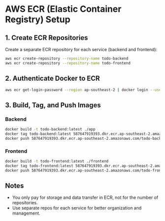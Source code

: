 # AWS ECR (Elastic Container Registry) Setup

## 1. Create ECR Repositories

Create a separate ECR repository for each service (backend and frontend):

```sh
aws ecr create-repository --repository-name todo-backend
aws ecr create-repository --repository-name todo-frontend
```

## 2. Authenticate Docker to ECR

```sh
aws ecr get-login-password --region ap-southeast-2 | docker login --username AWS --password-stdin 587647919393.dkr.ecr.ap-southeast-2.amazonaws.com
```

## 3. Build, Tag, and Push Images

### Backend
```sh
docker build -t todo-backend:latest ./app
docker tag todo-backend:latest 587647919393.dkr.ecr.ap-southeast-2.amazonaws.com/todo-backend:latest
docker push 587647919393.dkr.ecr.ap-southeast-2.amazonaws.com/todo-backend:latest
```

### Frontend
```sh
docker build -t todo-frontend:latest ./frontend
docker tag todo-frontend:latest 587647919393.dkr.ecr.ap-southeast-2.amazonaws.com/todo-frontend:latest
docker push 587647919393.dkr.ecr.ap-southeast-2.amazonaws.com/todo-frontend:latest
```

## Notes
- You only pay for storage and data transfer in ECR, not for the number of repositories.
- Use separate repos for each service for better organization and management.
